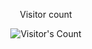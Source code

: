 <div align="center"> 
  <p>Visitor count</p>
  <img src="https://profile-counter.glitch.me/{USERNAME}/count.svg" alt="Visitor's Count" />
</div>

<!---
sylvestergah/sylvestergah is a ✨ special ✨ repository because its `README.md` (this file) appears on your GitHub profile.
You can click the Preview link to take a look at your changes.
--->

